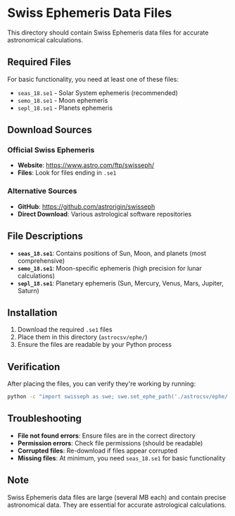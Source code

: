 # Swiss Ephemeris Data Files

This directory should contain Swiss Ephemeris data files for accurate astronomical calculations.

## Required Files

For basic functionality, you need at least one of these files:

- `seas_18.se1` - Solar System ephemeris (recommended)
- `semo_18.se1` - Moon ephemeris
- `sepl_18.se1` - Planets ephemeris

## Download Sources

### Official Swiss Ephemeris
- **Website**: https://www.astro.com/ftp/swisseph/
- **Files**: Look for files ending in `.se1`

### Alternative Sources
- **GitHub**: https://github.com/astrorigin/swisseph
- **Direct Download**: Various astrological software repositories

## File Descriptions

- **`seas_18.se1`**: Contains positions of Sun, Moon, and planets (most comprehensive)
- **`semo_18.se1`**: Moon-specific ephemeris (high precision for lunar calculations)
- **`sepl_18.se1`**: Planetary ephemeris (Sun, Mercury, Venus, Mars, Jupiter, Saturn)

## Installation

1. Download the required `.se1` files
2. Place them in this directory (`astrocsv/ephe/`)
3. Ensure the files are readable by your Python process

## Verification

After placing the files, you can verify they're working by running:

```bash
python -c "import swisseph as swe; swe.set_ephe_path('./astrocsv/ephe/'); print('Ephemeris files loaded successfully')"
```

## Troubleshooting

- **File not found errors**: Ensure files are in the correct directory
- **Permission errors**: Check file permissions (should be readable)
- **Corrupted files**: Re-download if files appear corrupted
- **Missing files**: At minimum, you need `seas_18.se1` for basic functionality

## Note

Swiss Ephemeris data files are large (several MB each) and contain precise astronomical data. They are essential for accurate astrological calculations.
